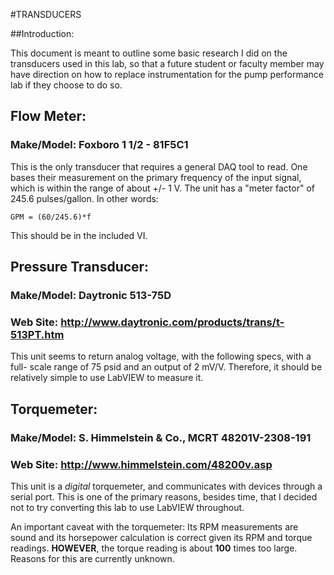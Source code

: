 #TRANSDUCERS

##Introduction:

This document is meant to outline some basic research I did on the transducers
used in this lab, so that a future student or faculty member may have direction
on how to replace instrumentation for the pump performance lab if they choose
to do so.

## Flow Meter:

### Make/Model: Foxboro 1 1/2 - 81F5C1

This is the only transducer that requires a general DAQ tool to read. One bases
their measurement on the primary frequency of the input signal, which is within
the range of about +/- 1 V. The unit has a "meter factor" of 
245.6 pulses/gallon. In other words:

    GPM = (60/245.6)*f

This should be in the included VI.

## Pressure Transducer:

### Make/Model: Daytronic 513-75D

### Web Site: http://www.daytronic.com/products/trans/t-513PT.htm

This unit seems to return analog voltage, with the following specs, with a full-
scale range of 75 psid and an output of 2 mV/V. Therefore, it should be
relatively simple to use LabVIEW to measure it.

## Torquemeter:

### Make/Model: S. Himmelstein & Co., MCRT 48201V-2308-191

### Web Site: http://www.himmelstein.com/48200v.asp

This unit is a *digital* torquemeter, and communicates with devices through a
serial port. This is one of the primary reasons, besides time, that I decided
not to try converting this lab to use LabVIEW throughout.

An important caveat with the torquemeter: Its RPM measurements are sound and
its horsepower calculation is correct given its RPM and torque readings.
**HOWEVER**, the torque reading is about **100** times too large. Reasons for this
are currently unknown.
